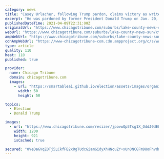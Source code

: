 ```yaml
---
category: news
title: "Casey Urlacher, following Trump pardon, claims victory as write-in candidate in Mettawa mayor’s race"
excerpt: "He was pardoned by former President Donald Trump on Jan. 20, and became a write-in candidate. Between the two candidates, approximately $85,000 was raised. O’Connor said there are only 450 registered voters in the village. Results will not be final until ..."
publishedDateTime: 2021-04-09T22:31:00Z
originalUrl: "https://www.chicagotribune.com/suburbs/lake-county-news-sun/ct-lns-mettawa-mayor-st-0410-20210409-lzxyh6bus5bfrlt3beq3k65m44-story.html"
webUrl: "https://www.chicagotribune.com/suburbs/lake-county-news-sun/ct-lns-mettawa-mayor-st-0410-20210409-lzxyh6bus5bfrlt3beq3k65m44-story.html"
ampWebUrl: "https://www.chicagotribune.com/suburbs/lake-county-news-sun/ct-lns-mettawa-mayor-st-0410-20210409-lzxyh6bus5bfrlt3beq3k65m44-story.html?outputType=amp"
cdnAmpWebUrl: "https://www-chicagotribune-com.cdn.ampproject.org/c/s/www.chicagotribune.com/suburbs/lake-county-news-sun/ct-lns-mettawa-mayor-st-0410-20210409-lzxyh6bus5bfrlt3beq3k65m44-story.html?outputType=amp"
type: article
quality: 110
heat: 110
published: true

provider:
  name: Chicago Tribune
  domain: chicagotribune.com
  images:
    - url: "https://smartableai.github.io/election/assets/images/organizations/chicagotribune.com-50x50.jpg"
      width: 50
      height: 50

topics:
  - Election
  - Donald Trump

images:
  - url: "https://www.chicagotribune.com/resizer/jpovwQp5Tsg1X_OddJ0dELjLLO8=/1200x0/top/cloudfront-us-east-1.images.arcpublishing.com/tronc/EWNYX4JHJVAQZC3EQMEXF6QY6E.jpg"
    width: 1200
    height: 921
    isCached: true

secured: "0VeDaGVqZOTj5LCkfFB2xRgTUdcGiamGidyXhHNcuZY+xUnONCGFm98oFhvdnsZTfCniNWrESmhT3vkdK4OqgrN8IfWRdXgjuh/6MG3D9L3vwZUlBjxYEL4Y9KrRuzMTBZSYFXVG+1c0T+8uozfmUuT71CG1uI2Ha8Gt/ueSvRf1My8QIAO8er1UU7ZfYOXrpk0bfz/W6I9WRBOW292gqruwZ3J/ZqEttPtnYegLyPXt250Op4QrNjeHf+eWx9WOGKzO/o8aCw/lR1udYB/jxj/AO+tWjTvAHw7gxTHKg+jYQKcvz+3wjyK8EORqkhl1NoKxojTgAlVqJrJlsR9M3AcZlurxCyWvcx4Ua3TpcqA=;CZ7ITqeFtb7Jgp+o/s+7hA=="
---
```


